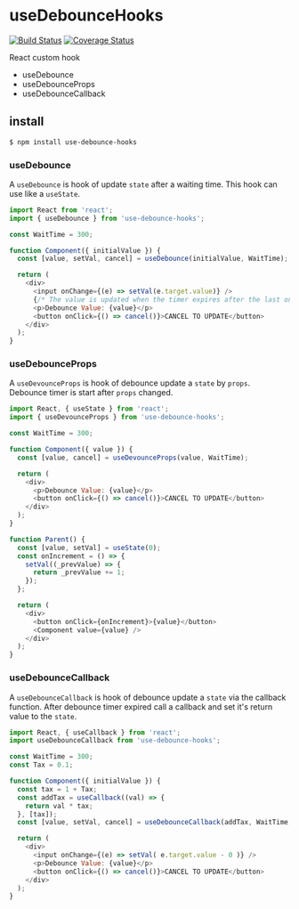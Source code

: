 # useDebounceHooks

[![Build Status](https://travis-ci.org/chaika-design/useDebounceHooks.svg?branch=master)](https://travis-ci.org/chaika-design/useDebounceHooks) 
[![Coverage Status](https://coveralls.io/repos/github/chaika-design/useDebounceHooks/badge.svg?branch=master)](https://coveralls.io/github/chaika-design/useDebounceHooks?branch=master)


React custom hook

- useDebounce
- useDebounceProps
- useDebounceCallback

## install

```sh
$ npm install use-debounce-hooks
```

### useDebounce

A `useDebounce` is hook of update `state` after a waiting time.
This hook can use like a `useState`.

```js
import React from 'react';
import { useDebounce } from 'use-debounce-hooks';

const WaitTime = 300;

function Component({ initialValue }) {
  const [value, setVal, cancel] = useDebounce(initialValue, WaitTime);

  return (
    <div>
      <input onChange={(e) => setVal(e.target.value)} />
      {/* The value is updated when the timer expires after the last onChange event. */}
      <p>Debounce Value: {value}</p>
      <button onClick={() => cancel()}>CANCEL TO UPDATE</button>
    </div>
  );
}
```

### useDebounceProps

A `useDevounceProps` is hook of debounce update a `state` by `props`.
Debounce timer is start after `props` changed.

```js
import React, { useState } from 'react';
import { useDevounceProps } from 'use-debounce-hooks';

const WaitTime = 300;

function Component({ value }) {
  const [value, cancel] = useDevounceProps(value, WaitTime);

  return (
    <div>
      <p>Debounce Value: {value}</p>
      <button onClick={() => cancel()}>CANCEL TO UPDATE</button>
    </div>
  );
}

function Parent() {
  const [value, setVal] = useState(0);
  const onIncrement = () => {
    setVal((_prevValue) => {
      return _prevValue += 1;
    });
  };

  return (
    <div>
      <button onClick={onIncrement}>{value}</button>
      <Component value={value} />
    </div>
  );
}
```

### useDebounceCallback

A `useDebounceCallback` is hook of debounce update a `state` via the callback function.
After debounce timer expired call a callback and set it's return value to the `state`.

```js
import React, { useCallback } from 'react';
import useDebounceCallback from 'use-debounce-hooks';

const WaitTime = 300;
const Tax = 0.1;

function Component({ initialValue }) {
  const tax = 1 + Tax;
  const addTax = useCallback((val) => {
    return val * tax;
  }, [tax]);
  const [value, setVal, cancel] = useDebounceCallback(addTax, WaitTime, initialValue);

  return (
    <div>
      <input onChange={(e) => setVal( e.target.value - 0 )} />
      <p>Debounce Value: {value}</p>
      <button onClick={() => cancel()}>CANCEL TO UPDATE</button>
    </div>
  );
}
```
